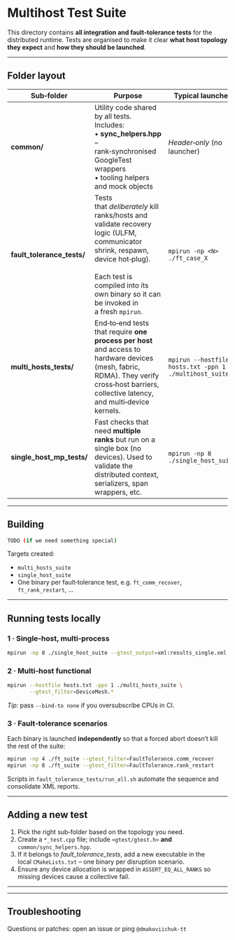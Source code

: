 # Multihost Test Suite

This directory contains **all integration and fault‑tolerance tests** for the distributed runtime.  Tests are organised to make it clear **what host topology they expect** and **how they should be launched**.

---

## Folder layout

| Sub‑folder                   | Purpose                                                                                                                                                                                                                  | Typical launcher                                       |
| ---------------------------- | ------------------------------------------------------------------------------------------------------------------------------------------------------------------------------------------------------------------------ | ------------------------------------------------------ |
| **common/**                  | Utility code shared by all tests.  Includes:<br>• **sync\_helpers.hpp** – rank‑synchronised GoogleTest wrappers<br>• tooling helpers and mock objects                                                                    | *Header‑only* (no launcher)                            |
| **fault\_tolerance\_tests/** | Tests that *deliberately* kill ranks/hosts and validate recovery logic (ULFM, communicator shrink, respawn, device hot‑plug).<br><br>Each test is compiled into its own binary so it can be invoked in a fresh `mpirun`. | `mpirun -np <N> ./ft_case_X`                           |
| **multi\_hosts\_tests/**     | End‑to‑end tests that require **one process per host** and access to hardware devices (mesh, fabric, RDMA). They verify cross‑host barriers, collective latency, and multi‑device kernels.                               | `mpirun --hostfile hosts.txt -ppn 1 ./multihost_suite` |
| **single\_host\_mp\_tests/** | Fast checks that need **multiple ranks** but run on a single box (no devices). Used to validate the distributed context, serializers, span wrappers, etc.                                                                | `mpirun -np 8 ./single_host_suite`                     |


---

## Building

```bash
TODO (if we need something special)
```

Targets created:

* `multi_hosts_suite`
* `single_host_suite`
* One binary per fault‑tolerance test, e.g. `ft_comm_recover`, `ft_rank_restart`, …

---

## Running tests locally

### 1 · Single‑host, multi‑process

```bash
mpirun -np 8 ./single_host_suite --gtest_output=xml:results_single.xml
```

### 2 · Multi‑host functional

```bash
mpirun --hostfile hosts.txt -ppn 1 ./multi_hosts_suite \
       --gtest_filter=DeviceMesh.*
```

*Tip:* pass `--bind-to none` if you oversubscribe CPUs in CI.

### 3 · Fault‑tolerance scenarios

Each binary is launched **independently** so that a forced abort doesn’t kill the rest of the suite:

```bash
mpirun -np 4 ./ft_suite --gtest_filter=FaultTolerance.comm_recover
mpirun -np 8 ./ft_suite --gtest_filter=FaultTolerance.rank_restart
```

Scripts in `fault_tolerance_tests/run_all.sh` automate the sequence and consolidate XML reports.


---

## Adding a new test

1. Pick the right sub‑folder based on the topology you need.
2. Create a `*_test.cpp` file; include `<gtest/gtest.h>` **and** `common/sync_helpers.hpp`.
3. If it belongs to *fault\_tolerance\_tests*, add a new executable in the local `CMakeLists.txt` – one binary per disruption scenario.
4. Ensure any device allocation is wrapped in `ASSERT_EQ_ALL_RANKS` so missing devices cause a collective fail.

---



---

## Troubleshooting


Questions or patches: open an issue or ping `@dmakoviichuk-tt`
